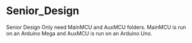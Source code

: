 # Senior_Design
Senior Design
Only need MainMCU and AuxMCU folders. MainMCU is run on an Arduino Mega and AuxMCU is run on an Arduino Uno.
